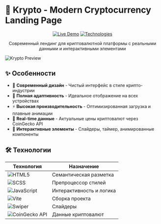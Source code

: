 # 🚀 Krypto - Modern Cryptocurrency Landing Page

<div align="center">

[![Live Demo](https://img.shields.io/badge/Demo-Live-brightgreen?style=for-the-badge&logo=vercel)](https://krypto-landing.vercel.app)
[![Technologies](https://img.shields.io/badge/HTML-SCSS-JS-orange?style=for-the-badge&logo=javascript)](https://github.com/depst0r/krypto-landing)

Современный лендинг для криптовалютной платформы с реальными данными и интерактивными элементами

</div>

![Krypto Preview](https://via.placeholder.com/800x400/0D0D0D/FFFFFF?text=Krypto+-+Cryptocurrency+Landing+Page)

## ✨ Особенности

- 🎨 **Современный дизайн** - Чистый интерфейс в стиле крипто-индустрии
- 📱 **Полная адаптивность** - Идеальное отображение на всех устройствах
- ⚡ **Высокая производительность** - Оптимизированная загрузка и плавные анимации
- 🔄 **Real-time данные** - Актуальные цены криптовалют через CoinGecko API
- 🎯 **Интерактивные элементы** - Слайдеры, таймер, анимированные компоненты

## 🛠 Технологии

| Технология | Назначение |
|------------|------------|
| ![HTML5](https://img.shields.io/badge/HTML5-E34F26?style=flat-square&logo=html5&logoColor=white) | Семантическая разметка |
| ![SCSS](https://img.shields.io/badge/SCSS-CC6699?style=flat-square&logo=sass&logoColor=white) | Препроцессор стилей |
| ![JavaScript](https://img.shields.io/badge/JavaScript-F7DF1E?style=flat-square&logo=javascript&logoColor=black) | Интерактивность и логика |
| ![Vite](https://img.shields.io/badge/Vite-646CFF?style=flat-square&logo=vite&logoColor=white) | Сборка проекта |
| ![Swiper](https://img.shields.io/badge/Swiper-6332F6?style=flat-square&logo=swiper&logoColor=white) | Слайдеры |
| ![CoinGecko API](https://img.shields.io/badge/CoinGecko_API-8DC63F?style=flat-square) | Данные криптовалют |

